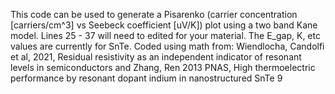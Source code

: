 This code can be used to generate a Pisarenko (carrier concentration [carriers/cm^3] vs Seebeck coefficient [uV/K]) plot using a two band Kane model. 
Lines 25 - 37 will need to edited for your material. The E_gap, K, etc values are currently for SnTe.
Coded using math from: Wiendlocha, Candolfi et al, 2021, Residual resistivity as an independent indicator of resonant levels in semiconductors and Zhang, Ren 2013 PNAS, High thermoelectric performance by resonant dopant indium in nanostructured SnTe	9
